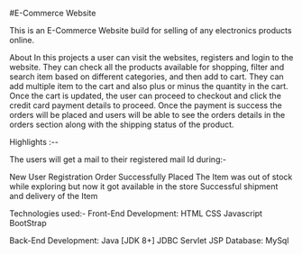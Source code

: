 #E-Commerce Website

This is an E-Commerce Website build for selling of any electronics products online.

About
In this projects a user can visit the websites, registers and login to the website. They can check all the products available for shopping, filter and search item based on different categories, and then add to cart. They can add multiple item to the cart and also plus or minus the quantity in the cart. Once the cart is updated, the user can proceed to checkout and click the credit card payment details to proceed. Once the payment is success the orders will be placed and users will be able to see the orders details in the orders section along with the shipping status of the product.

Highlights :--

The users will get a mail to their registered mail Id during:-

New User Registration
Order Successfully Placed
The Item was out of stock while exploring but now it got available in the store
Successful shipment and delivery of the Item

Technologies used:-
Front-End Development:
HTML
CSS
Javascript
BootStrap

Back-End Development:
Java [JDK 8+]
JDBC
Servlet
JSP
Database:
MySql
